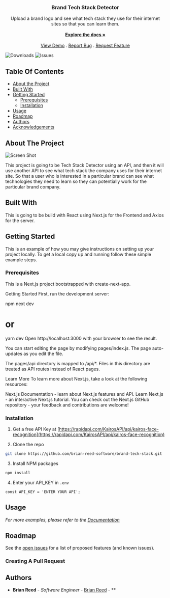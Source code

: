 <br/>
<p align="center">
  <h3 align="center">Brand Tech Stack Detector </h3>

  <p align="center">
    Upload a brand logo and see what tech stack they use for their internet sites so that you can learn them.
    <br/>
    <br/>
    <a href="https://github.com/brian-reed-software/brand-teck-stack"><strong>Explore the docs »</strong></a>
    <br/>
    <br/>
    <a href="https://github.com/brian-reed-software/brand-teck-stack">View Demo</a>
    .
    <a href="https://github.com/brian-reed-software/brand-teck-stack/issues">Report Bug</a>
    .
    <a href="https://github.com/brian-reed-software/brand-teck-stack/issues">Request Feature</a>
  </p>
</p>

![Downloads](https://img.shields.io/github/downloads/brian-reed-software/brand-teck-stack/total) ![Issues](https://img.shields.io/github/issues/brian-reed-software/brand-teck-stack) 

## Table Of Contents

* [About the Project](#about-the-project)
* [Built With](#built-with)
* [Getting Started](#getting-started)
  * [Prerequisites](#prerequisites)
  * [Installation](#installation)
* [Usage](#usage)
* [Roadmap](#roadmap)
* [Authors](#authors)
* [Acknowledgements](#acknowledgements)

## About The Project

![Screen Shot](https://github.com/brian-reed-software/brand-teck-stack)

This project is going to be Tech Stack Detector using an API, and then it will use another API to see what tech stack the company uses for their internet site. So that a user who is interested in a particular brand can see what technologies they need to learn so they can potentially work for the particular brand company. 

## Built With

This is going to be build with React using Next.js for the Frontend and Axios for the server.

## Getting Started

This is an example of how you may give instructions on setting up your project locally.
To get a local copy up and running follow these simple example steps.

### Prerequisites

This is a Next.js project bootstrapped with create-next-app.

Getting Started
First, run the development server:

npm next dev
# or
yarn dev
Open http://localhost:3000 with your browser to see the result.

You can start editing the page by modifying pages/index.js. The page auto-updates as you edit the file.

The pages/api directory is mapped to /api/*. Files in this directory are treated as API routes instead of React pages.

Learn More
To learn more about Next.js, take a look at the following resources:

Next.js Documentation - learn about Next.js features and API.
Learn Next.js - an interactive Next.js tutorial.
You can check out the Next.js GitHub repository - your feedback and contributions are welcome!


### Installation

1. Get a free API Key at [https://rapidapi.com/KairosAPI/api/kairos-face-recognition](https://rapidapi.com/KairosAPI/api/kairos-face-recognition)

2. Clone the repo

```sh
git clone https://github.com/brian-reed-software/brand-teck-stack.git
```

3. Install NPM packages

```sh
npm install
```

4. Enter your API_KEY in `.env`

```JS
const API_KEY = 'ENTER YOUR API';
```

## Usage


_For more examples, please refer to the [Documentation](https://example.com)_

## Roadmap

See the [open issues](https://github.com/brian-reed-software/brand-teck-stack/issues) for a list of proposed features (and known issues).

### Creating A Pull Request



## Authors

* **Brian Reed** - *Software Engineer* - [Brian Reed](https://github.com/brian-reed-software/) - **
